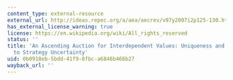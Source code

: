 ```yaml
---
content_type: external-resource
external_url: http://ideas.repec.org/a/aea/aecrev/v97y2007i2p125-130.html
has_external_license_warning: true
license: https://en.wikipedia.org/wiki/All_rights_reserved
status: ''
title: 'An Ascending Auction for Interdependent Values: Uniqueness and Robustness
  to Strategy Uncertainty'
uid: 0b0918eb-5bdd-41f9-8fbc-a6846b466b27
wayback_url: ''
---
```

